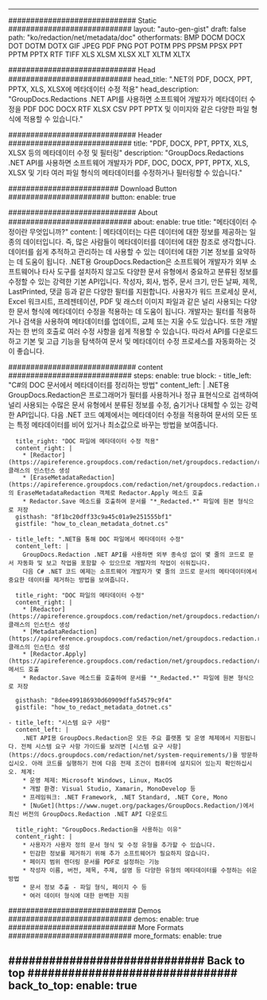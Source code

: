 
---
############################# Static ############################
layout: "auto-gen-gist" 
draft: false
path: "ko/redaction/net/metadata/doc"
otherformats: BMP DOCM DOCX DOT DOTM DOTX GIF JPEG PDF PNG POT POTM PPS PPSM PPSX PPT PPTM PPTX RTF TIFF XLS XLSM XLSX XLT XLTM XLTX  

############################# Head ############################
head_title: ".NET의 PDF, DOCX, PPT, PPTX, XLS, XLSX에 메타데이터 수정 적용"
head_description: "GroupDocs.Redactions .NET API를 사용하면 소프트웨어 개발자가 메타데이터 수정을 PDF DOC DOCX RTF XLSX CSV PPT PPTX 및 이미지와 같은 다양한 파일 형식에 적용할 수 있습니다."

############################# Header ############################
title: "PDF, DOCX, PPT, PPTX, XLS, XLSX 등의 메타데이터 수정 및 필터링"
description: "GroupDocs.Redactions .NET API를 사용하면 소프트웨어 개발자가 PDF, DOC, DOCX, PPT, PPTX, XLS, XLSX 및 기타 여러 파일 형식의 메타데이터를 수정하거나 필터링할 수 있습니다."

######################### Download Button #######################
button:
    enable: true

############################# About ############################
about:
    enable: true
    title: "메타데이터 수정이란 무엇입니까?"
    content: |
        메타데이터는 다른 데이터에 대한 정보를 제공하는 일종의 데이터입니다. 즉, 많은 사람들이 메타데이터를 데이터에 대한 참조로 생각합니다. 데이터를 쉽게 추적하고 관리하는 데 사용할 수 있는 데이터에 대한 기본 정보를 요약하는 데 도움이 됩니다. .NET용 GroupDocs.Redaction은 소프트웨어 개발자가 외부 소프트웨어나 타사 도구를 설치하지 않고도 다양한 문서 유형에서 중요하고 분류된 정보를 수정할 수 있는 강력한 기본 API입니다. 작성자, 회사, 범주, 문서 크기, 만든 날짜, 제목, LastPrinted, 댓글 등과 같은 다양한 필터를 지원합니다. 사용자가 워드 프로세싱 문서, Excel 워크시트, 프레젠테이션, PDF 및 래스터 이미지 파일과 같은 널리 사용되는 다양한 문서 형식에 메타데이터 수정을 적용하는 데 도움이 됩니다. 개발자는 필터를 적용하거나 검색을 사용하여 메타데이터를 업데이트, 교체 또는 지울 수도 있습니다. 또한 개발자는 한 번의 호출로 여러 수정 사항을 쉽게 적용할 수 있습니다. 따라서 API를 다운로드하고 기본 및 고급 기능을 탐색하여 문서 및 메타데이터 수정 프로세스를 자동화하는 것이 좋습니다.

############################# content ############################
steps:
    enable: true
    block:
    - title_left: "C#의 DOC 문서에서 메타데이터를 정리하는 방법"
      content_left: |
        .NET용 GroupDocs.Redaction은 프로그래머가 필터를 사용하거나 정규 표현식으로 검색하여 널리 사용되는 수많은 문서 유형에서 분류된 정보를 수정, 숨기거나 대체할 수 있는 강력한 API입니다.
        다음 .NET 코드 예제에서는 메타데이터 수정을 적용하여 문서의 모든 또는 특정 메타데이터를 비어 있거나 최소값으로 바꾸는 방법을 보여줍니다.

      title_right: "DOC 파일에 메타데이터 수정 적용"
      content_right: |
        * [Redactor](https://apireference.groupdocs.com/redaction/net/groupdocs.redaction/redactor) 클래스의 인스턴스 생성
        * [EraseMetadataRedaction](https://apireference.groupdocs.com/redaction/net/groupdocs.redaction.redactions/erasemetadataredaction)의 EraseMetadataRedaction 객체로 Redactor.Apply 메소드 호출
        * Redactor.Save 메소드를 호출하여 문서를 "*_Redacted.*" 파일에 원본 형식으로 저장        
      gisthash: "8f1bc20dff33c9a45c01a9e251555bf1"
      gistfile: "how_to_clean_metadata_dotnet.cs"

    - title_left: ".NET을 통해 DOC 파일에서 메타데이터 수정"
      content_left: |
        GroupDocs.Redaction .NET API를 사용하면 외부 종속성 없이 몇 줄의 코드로 문서 자동화 및 보고 작업을 포함할 수 있으므로 개발자의 작업이 쉬워집니다.
        다음 C# .NET 코드 예제는 소프트웨어 개발자가 몇 줄의 코드로 문서의 메타데이터에서 중요한 데이터를 제거하는 방법을 보여줍니다.
        
      title_right: "DOC 파일의 메타데이터 수정"
      content_right: |
        * [Redactor](https://apireference.groupdocs.com/redaction/net/groupdocs.redaction/redactor) 클래스의 인스턴스 생성
        * [MetadataRedaction](https://apireference.groupdocs.com/redaction/net/groupdocs.redaction.redactions/metataredaction) 클래스의 인스턴스 생성
        * [Redactor.Apply](https://apireference.groupdocs.com/redaction/net/groupdocs.redaction/redactor/methods/apply/index) 메서드 호출 
        * Redactor.Save 메소드를 호출하여 문서를 "*_Redacted.*" 파일에 원본 형식으로 저장
        
      gisthash: "8dee499186930d60909dffa54579c9f4"
      gistfile: "how_to_redact_metadata_dotnet.cs"

    - title_left: "시스템 요구 사항"
      content_left: |
        .NET API용 GroupDocs.Redaction은 모든 주요 플랫폼 및 운영 체제에서 지원됩니다. 전체 시스템 요구 사항 가이드를 보려면 [시스템 요구 사항](https://docs.groupdocs.com/redaction/net/system-requirements/)을 방문하십시오. 아래 코드를 실행하기 전에 다음 전제 조건이 컴퓨터에 설치되어 있는지 확인하십시오. 체계:
        * 운영 체제: Microsoft Windows, Linux, MacOS
        * 개발 환경: Visual Studio, Xamarin, MonoDevelop 등
        * 프레임워크: .NET Framework, .NET Standard, .NET Core, Mono
        * [NuGet](https://www.nuget.org/packages/GroupDocs.Redaction/)에서 최신 버전의 GroupDocs.Redaction .NET API 다운로드
        
      title_right: "GroupDocs.Redaction을 사용하는 이유"
      content_right: |
        * 사용자가 사용자 정의 문서 형식 및 수정 유형을 추가할 수 있습니다.
        * 민감한 정보를 제거하기 위해 추가 소프트웨어가 필요하지 않습니다.
        * 페이지 범위 렌더링 문서를 PDF로 설정하는 기능
        * 작성자 이름, 버전, 제목, 주제, 설명 등 다양한 유형의 메타데이터를 수정하는 쉬운 방법
        * 문서 정보 추출 - 파일 형식, 페이지 수 등
        * 여러 데이터 형식에 대한 완벽한 지원

############################# Demos ############################
demos:
    enable: true
############################# More Formats ############################
more_formats:
    enable: true

############################# Back to top ###############################
back_to_top:
    enable: true
---